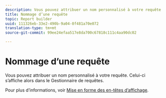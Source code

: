 ```yaml
---
description: Vous pouvez attribuer un nom personnalisé à votre requête. Celui-ci s’affiche alors dans le Gestionnaire de requêtes.
title: Nommage d’une requête
topic: Report builder
uuid: 111326eb-33e2-490b-9a04-0f481a70e072
translation-type: tm+mt
source-git-commit: 99ee24efaa517e8da700c67818c111c4aa90dc02

---
```



# Nommage d’une requête

Vous pouvez attribuer un nom personnalisé à votre requête. Celui-ci s’affiche alors dans le Gestionnaire de requêtes.

Pour plus d’informations, voir [Mise en forme des en-têtes d’affichage](/help/analyze/report-builder/layout/t-format-display-headers.md).
